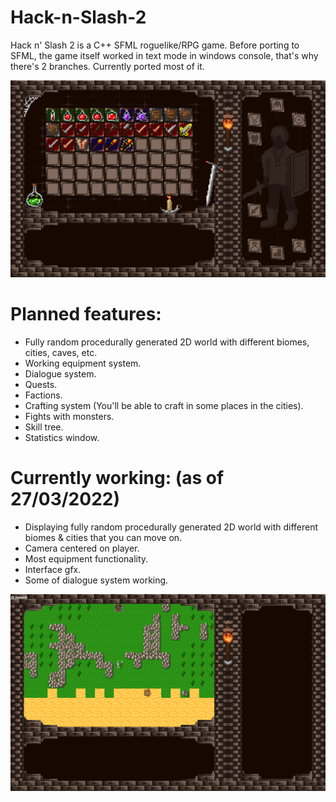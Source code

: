 # Hack-n-Slash-2
Hack n' Slash 2 is a C++ SFML roguelike/RPG game.
Before porting to SFML, the game itself worked in text mode in windows console, that's why there's 2 branches.
Currently ported most of it.

![Equipment interface](https://github.com/wariacix/Hack-n-Slash-2/blob/sfml-master/interface.png?raw=true)

# Planned features:
- Fully random procedurally generated 2D world with different biomes, cities, caves, etc.
- Working equipment system.
- Dialogue system.
- Quests.
- Factions.
- Crafting system (You'll be able to craft in some places in the cities).
- Fights with monsters.
- Skill tree.
- Statistics window.

# Currently working: (as of 27/03/2022)
- Displaying fully random procedurally generated 2D world with different biomes & cities that you can move on.
- Camera centered on player.
- Most equipment functionality.
- Interface gfx.
- Some of dialogue system working.

![Map interface WIP](https://github.com/wariacix/Hack-n-Slash-2/blob/sfml-master/map.png?raw=true)
